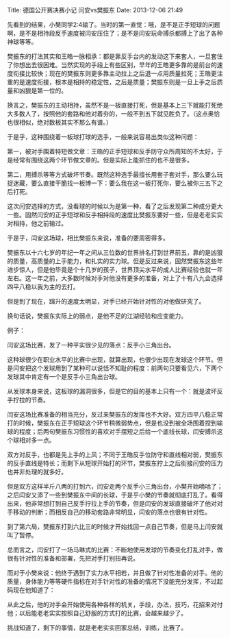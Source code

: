 Title: 德国公开赛决赛小记 闫安vs樊振东
Date: 2013-12-06 21:49 

先看到的结果，小樊同学2:4输了。当时的第一直觉：哦，是不是正手短球的问题啊，是不是相持段反手速度被闫安压住了；是不是闫安玩命搏杀都搏上了出了各种神球等等。

樊振东的打法其实和王皓一脉相承：都是靠反手台内的发动这下来套人，一旦套住了你想出去很困难。当然实现的手段上有些区别，早年的王皓更多靠的是前台的速度衔接比较快；现在的樊振东则更多靠主动拉上之后退一点用质量拉死；王皓更注重的是速度衔接，根本是相持的稳定性，之后是质量；樊振东则是一旦上手之后质量和凶狠是第一位的。

换言之，樊振东的主动相持，虽然不是一板直接打死，但是基本上三下就能打死绝大多数人了，按照他的套路和他对着夯的，一般不到五下就见胜负了。（这点奥恰也很相似，绝对数板其实不那么有谱。）

于是乎，这种围绕着一板球打球的选手，一般来说容易出类似这种问题：

第一，被对手围着特短做文章：王皓的正手短球和反手防守众所周知的不太好，于是经常有围绕这两个环节做文章的。但是实际上能抓住的也不是很多。

第二，用搏杀等等方式破坏节奏。既然这种选手最擅长用套子套对手，那么要么玩捉迷藏，要么直接干脆找一板博一下：要么我在这一板打死你，要么被你三五下之后打死。

这次闫安选择的方式，没看球的时候以为是第一种，看了之后发现第二种成分更大一些。固然闫安的正手短球和反手相持段的速度比樊振东要好一些，但是老老实实对相持，他之前输过。

于是乎，闫安这场球，相比樊振东来说，准备的要周密得多。

樊振东以十六七岁的年纪一年之间从三位数的世界排名打到世界前五，靠的是凶狠的质量，高质量的上手能力，和扎实的实力球。但是反过来说，固然樊振东这些年进步惊人，但是他毕竟是个十几岁的孩子，世界顶尖水平的成人比赛经验也就一年左右。这一年之前，大多数时候对手对他没有更多的准备，对上了十有八九会选择四平八稳以我为主的去打。

但是到了现在，蹿升的速度太明显，对手已经开始针对性的对他做研究了。

换句话说，樊振东实际上的弱点，是他不足的江湖经验和应变能力。

例子：

闫安这场比赛，发了一种平实很少见的落点：反手小三角出台。

这种球很少在职业水平的比赛中出现，就算出现，也很少出现在发球这个环节。但是闫安把这个发球用到了某种可以说恬不知耻的程度：前两句只要看见六，下两个发球其中肯定有一个是反手小三角出台球。

从发球本身来说，这板球的漏洞很多，但是它的目的基本上只有一个：就是波坏反手拧拉的节奏。

闫安这场比赛准备的相当充分，反过来樊振东的发挥也不大好。双方四平八稳正常打的时候，樊振东在正手短球这个环节稍微弱势点，但是也没到被全场围着捏到输球的程度；后两句樊振东习惯性的喜欢对手摆短之后给一个底线长球，闫安搏杀这个球相对多一点。

双方对反手，也都是先上手的上风；不同于王皓反手位防守和直线相对弱，樊振东的反手直线是特长；而剩下从短球开始打的环节，樊振东拧上之后衔接闫安的压力也并非处理的就多好。

但是双方这样半斤八两的打到六，闫安走两个反手小三角出台，小樊开始嘀咕了；之后闫安又添了一些到樊振东中间的长球，于是乎小樊的节奏就彻底打乱了。看得出来，他非常想打到自己反手拧拉上手的节奏，但是闫安的发球直接破坏了他对对手移动的判断；而相反自己的移动套路非常明显，闫安的落点也很有针对性。

到了第六局，樊振东打到六比三的时候才开始找回一点自己节奏，但是马上闫安就叫了暂停。

总而言之，闫安打了一场马琳式的比赛：不断地使用发球的节奏变化打乱对手，做很有针对性的准备和部署，先把对手打别扭再说。

而对于小樊来说：他终于遇到了实力水平相若，并且做了针对性准备的对手。他的质量，身体能力等等硬件指标在对手针对性的准备的情况下没能充分发挥，不过起码现在他知道了：

从此之后，他的对手会开始使用各种各样的机关，手段，办法，技巧，花招来对付他；以后能老老实实按照自己舒服的方式打的比赛，会越来越少了。

挑战知道了，剩下的事情，就是老老实实回家总结，训练，比赛了。